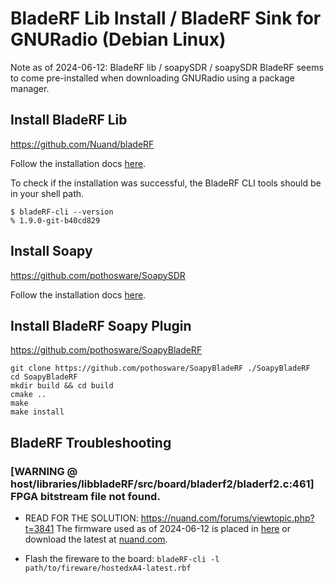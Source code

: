 # BladeRF Lib Install / BladeRF Sink for GNURadio (Debian Linux)

Note as of 2024-06-12: BladeRF lib / soapySDR / soapySDR BladeRF seems to come pre-installed
when downloading GNURadio using a package manager. 

## Install BladeRF Lib
https://github.com/Nuand/bladeRF 

Follow the installation docs [here](https://github.com/Nuand/bladeRF/wiki/Getting-Started%3A-Linux).

To check if the installation was successful, the BladeRF CLI tools should be
in your shell path.

```shell
$ bladeRF-cli --version
% 1.9.0-git-b40cd829
```

## Install Soapy
https://github.com/pothosware/SoapySDR

Follow the installation docs [here](https://github.com/pothosware/SoapySDR/wiki#installation).

## Install BladeRF Soapy Plugin
https://github.com/pothosware/SoapyBladeRF

```shell
git clone https://github.com/pothosware/SoapyBladeRF ./SoapyBladeRF
cd SoapyBladeRF
mkdir build && cd build
cmake .. 
make
make install
```

## BladeRF Troubleshooting

### [WARNING @ host/libraries/libbladeRF/src/board/bladerf2/bladerf2.c:461] FPGA bitstream file not found.

* READ FOR THE SOLUTION: https://nuand.com/forums/viewtopic.php?t=3841
The firmware used as of 2024-06-12 is placed in [here](../firmware/hostedxA4-latest.rbf) or download the latest at [nuand.com](https://www.nuand.com/fpga_images/).

* Flash the fireware to the board: `bladeRF-cli -l path/to/fireware/hostedxA4-latest.rbf` 